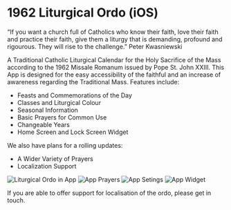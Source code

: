 # 1962 Liturgical Ordo (iOS)

“If you want a church full of Catholics who know their faith, love their faith and practice their faith, give them a liturgy that is demanding, profound and rigourous. They will rise to the challenge.”  Peter Kwasniewski

A Traditional Catholic Liturgical Calendar for the Holy Sacrifice of the Mass according to the 1962 Missale Romanum issued by Pope St. John XXIII. This App is designed for the easy accessibility of the faithful and an increase of awareness regarding the Traditional Mass. Features include:

- Feasts and Commemorations of the Day
- Classes and Liturgical Colour
- Seasonal Information
- Basic Prayers for Common Use
- Changeable Years
- Home Screen and Lock Screen Widget

We also have plans for a rolling updates:

- A Wider Variety of Prayers
- Localization Support

![Liturgical Ordo in App](https://github.com/m-f-1998/app-store-images/iphone-xs/iphone-xs-1.png "Liturgical Ordo")
![App Prayers](https://github.com/m-f-1998/app-store-images/iphone-xs/iphone-xs-2.png "App Prayers")
![App Setings](https://github.com/m-f-1998/app-store-images/iphone-xs/iphone-xs-3.png "App Settings")
![App Widget](https://github.com/m-f-1998/app-store-images/iphone-xs/iphone-xs-4.png "App Widget")

If you are able to offer support for localisation of the ordo, please get in touch.
